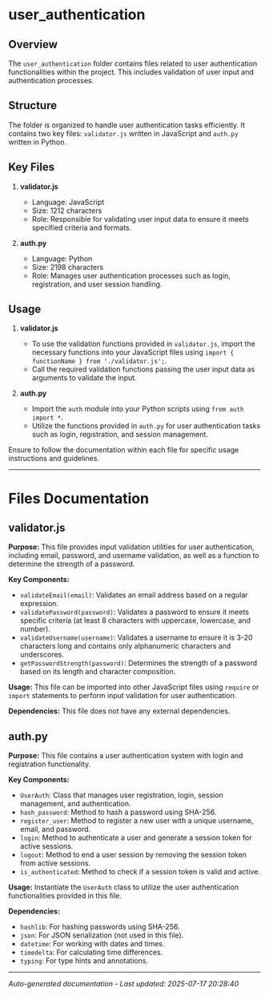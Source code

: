 # user_authentication

## Overview
The `user_authentication` folder contains files related to user authentication functionalities within the project. This includes validation of user input and authentication processes.

## Structure
The folder is organized to handle user authentication tasks efficiently. It contains two key files: `validator.js` written in JavaScript and `auth.py` written in Python.

## Key Files
1. **validator.js**
   - Language: JavaScript
   - Size: 1212 characters
   - Role: Responsible for validating user input data to ensure it meets specified criteria and formats.

2. **auth.py**
   - Language: Python
   - Size: 2198 characters
   - Role: Manages user authentication processes such as login, registration, and user session handling.

## Usage
1. **validator.js**
   - To use the validation functions provided in `validator.js`, import the necessary functions into your JavaScript files using `import { functionName } from './validator.js';`.
   - Call the required validation functions passing the user input data as arguments to validate the input.

2. **auth.py**
   - Import the `auth` module into your Python scripts using `from auth import *`.
   - Utilize the functions provided in `auth.py` for user authentication tasks such as login, registration, and session management.

Ensure to follow the documentation within each file for specific usage instructions and guidelines.

---

# Files Documentation

## validator.js

**Purpose:** This file provides input validation utilities for user authentication, including email, password, and username validation, as well as a function to determine the strength of a password.

**Key Components:**
- `validateEmail(email)`: Validates an email address based on a regular expression.
- `validatePassword(password)`: Validates a password to ensure it meets specific criteria (at least 8 characters with uppercase, lowercase, and number).
- `validateUsername(username)`: Validates a username to ensure it is 3-20 characters long and contains only alphanumeric characters and underscores.
- `getPasswordStrength(password)`: Determines the strength of a password based on its length and character composition.

**Usage:** This file can be imported into other JavaScript files using `require` or `import` statements to perform input validation for user authentication.

**Dependencies:** This file does not have any external dependencies.

## auth.py

**Purpose:** This file contains a user authentication system with login and registration functionality.

**Key Components:**
- `UserAuth`: Class that manages user registration, login, session management, and authentication.
- `hash_password`: Method to hash a password using SHA-256.
- `register_user`: Method to register a new user with a unique username, email, and password.
- `login`: Method to authenticate a user and generate a session token for active sessions.
- `logout`: Method to end a user session by removing the session token from active sessions.
- `is_authenticated`: Method to check if a session token is valid and active.

**Usage:** Instantiate the `UserAuth` class to utilize the user authentication functionalities provided in this file.

**Dependencies:**
- `hashlib`: For hashing passwords using SHA-256.
- `json`: For JSON serialization (not used in this file).
- `datetime`: For working with dates and times.
- `timedelta`: For calculating time differences.
- `typing`: For type hints and annotations.

---
*Auto-generated documentation - Last updated: 2025-07-17 20:28:40*
